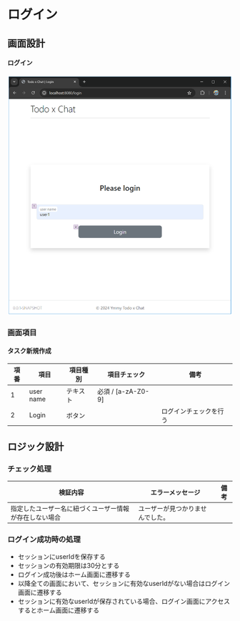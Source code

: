 # ログイン

## 画面設計

#### ログイン

![ログイン](image/ログイン.png)

### 画面項目

#### タスク新規作成

| 項番 | 項目        | 項目種別 | 項目チェック           | 備考          |
|----|-----------|------|------------------|-------------|
| 1  | user name | テキスト | 必須 / [a-zA-Z0-9] |             |
| 2  | Login     | ボタン  |                  | ログインチェックを行う |

## ロジック設計

### チェック処理

| 検証内容                        | エラーメッセージ         | 備考 |
|-----------------------------|------------------|----|
| 指定したユーザー名に紐づくユーザー情報が存在しない場合 | ユーザーが見つかりませんでした。 |    |

### ログイン成功時の処理

- セッションにuserIdを保存する
- セッションの有効期限は30分とする
- ログイン成功後はホーム画面に遷移する
- 以降全ての画面において、セッションに有効なuserIdがない場合はログイン画面に遷移する
- セッションに有効なuserIdが保存されている場合、ログイン画面にアクセスするとホーム画面に遷移する

